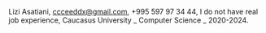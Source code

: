 Lizi Asatiani,
ccceeddx@gmail.com,
+995 597 97 34 44,
I do not have real job experience,
Caucasus University _ Computer Science _ 2020-2024.
